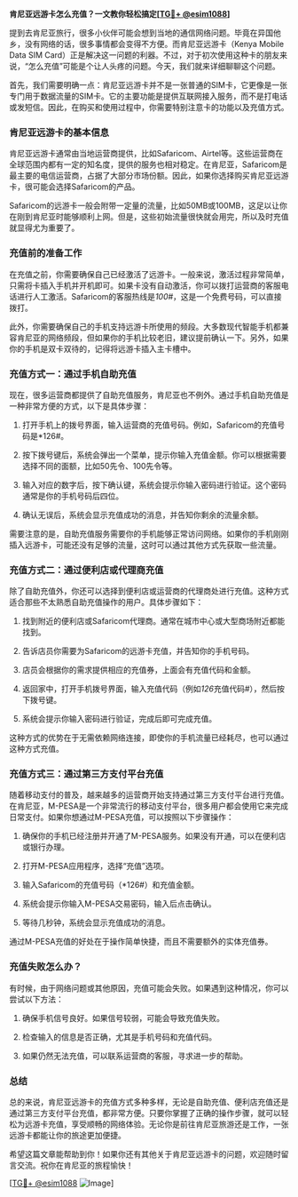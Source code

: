 **肯尼亚远游卡怎么充值？一文教你轻松搞定[[TG💪+ @esim1088](https://t.me/s/esim1088)]**

提到去肯尼亚旅行，很多小伙伴可能会想到当地的通信网络问题。毕竟在异国他乡，没有网络的话，很多事情都会变得不方便。而肯尼亚远游卡（Kenya Mobile Data SIM Card）正是解决这一问题的利器。不过，对于初次使用这种卡的朋友来说，“怎么充值”可能是个让人头疼的问题。今天，我们就来详细聊聊这个问题。

首先，我们需要明确一点：肯尼亚远游卡并不是一张普通的SIM卡，它更像是一张专门用于数据流量的SIM卡。它的主要功能是提供互联网接入服务，而不是打电话或发短信。因此，在购买和使用过程中，你需要特别注意卡的功能以及充值方式。

### **肯尼亚远游卡的基本信息**

肯尼亚远游卡通常由当地运营商提供，比如Safaricom、Airtel等。这些运营商在全球范围内都有一定的知名度，提供的服务也相对稳定。在肯尼亚，Safaricom是最主要的电信运营商，占据了大部分市场份额。因此，如果你选择购买肯尼亚远游卡，很可能会选择Safaricom的产品。

Safaricom的远游卡一般会附带一定量的流量，比如50MB或100MB，这足以让你在刚到肯尼亚时能够顺利上网。但是，这些初始流量很快就会用完，所以及时充值就显得尤为重要了。

### **充值前的准备工作**

在充值之前，你需要确保自己已经激活了远游卡。一般来说，激活过程非常简单，只需将卡插入手机并开机即可。如果卡没有自动激活，你可以拨打运营商的客服电话进行人工激活。Safaricom的客服热线是*100#*，这是一个免费号码，可以直接拨打。

此外，你需要确保自己的手机支持远游卡所使用的频段。大多数现代智能手机都兼容肯尼亚的网络频段，但如果你的手机比较老旧，建议提前确认一下。另外，如果你的手机是双卡双待的，记得将远游卡插入主卡槽中。

### **充值方式一：通过手机自助充值**

现在，很多运营商都提供了自助充值服务，肯尼亚也不例外。通过手机自助充值是一种非常方便的方式，以下是具体步骤：

1. 打开手机上的拨号界面，输入运营商的充值号码。例如，Safaricom的充值号码是*126#。
   
2. 按下拨号键后，系统会弹出一个菜单，提示你输入充值金额。你可以根据需要选择不同的面额，比如50先令、100先令等。

3. 输入对应的数字后，按下确认键，系统会提示你输入密码进行验证。这个密码通常是你的手机号码后四位。

4. 确认无误后，系统会显示充值成功的消息，并告知你剩余的流量余额。

需要注意的是，自助充值服务需要你的手机能够正常访问网络。如果你的手机刚刚插入远游卡，可能还没有足够的流量，这时可以通过其他方式先获取一些流量。

### **充值方式二：通过便利店或代理商充值**

除了自助充值外，你还可以选择到便利店或运营商的代理商处进行充值。这种方式适合那些不太熟悉自助充值操作的用户。具体步骤如下：

1. 找到附近的便利店或Safaricom代理商。通常在城市中心或大型商场附近都能找到。

2. 告诉店员你需要为Safaricom的远游卡充值，并告知你的手机号码。

3. 店员会根据你的需求提供相应的充值券，上面会有充值代码和金额。

4. 返回家中，打开手机拨号界面，输入充值代码（例如*126*充值代码#），然后按下拨号键。

5. 系统会提示你输入密码进行验证，完成后即可完成充值。

这种方式的优势在于无需依赖网络连接，即使你的手机流量已经耗尽，也可以通过这种方式充值。

### **充值方式三：通过第三方支付平台充值**

随着移动支付的普及，越来越多的运营商开始支持通过第三方支付平台进行充值。在肯尼亚，M-PESA是一个非常流行的移动支付平台，很多用户都会使用它来完成日常支付。如果你想通过M-PESA充值，可以按照以下步骤操作：

1. 确保你的手机已经注册并开通了M-PESA服务。如果没有开通，可以在便利店或银行办理。

2. 打开M-PESA应用程序，选择“充值”选项。

3. 输入Safaricom的充值号码（*126#）和充值金额。

4. 系统会提示你输入M-PESA交易密码，输入后点击确认。

5. 等待几秒钟，系统会显示充值成功的消息。

通过M-PESA充值的好处在于操作简单快捷，而且不需要额外的实体充值券。

### **充值失败怎么办？**

有时候，由于网络问题或其他原因，充值可能会失败。如果遇到这种情况，你可以尝试以下方法：

1. 确保手机信号良好。如果信号较弱，可能会导致充值失败。

2. 检查输入的信息是否正确，尤其是手机号码和充值代码。

3. 如果仍然无法充值，可以联系运营商的客服，寻求进一步的帮助。

### **总结**

总的来说，肯尼亚远游卡的充值方式多种多样，无论是自助充值、便利店充值还是通过第三方支付平台充值，都非常方便。只要你掌握了正确的操作步骤，就可以轻松为远游卡充值，享受顺畅的网络体验。无论你是前往肯尼亚旅游还是工作，一张远游卡都能让你的旅途更加便捷。

希望这篇文章能帮助到你！如果你还有其他关于肯尼亚远游卡的问题，欢迎随时留言交流。祝你在肯尼亚的旅程愉快！

[[TG💪+ @esim1088](https://t.me/s/esim1088) ![Image](https://i.postimg.cc/4NQfJmqS/Snipaste-2025-05-13-00-14-12.png)]